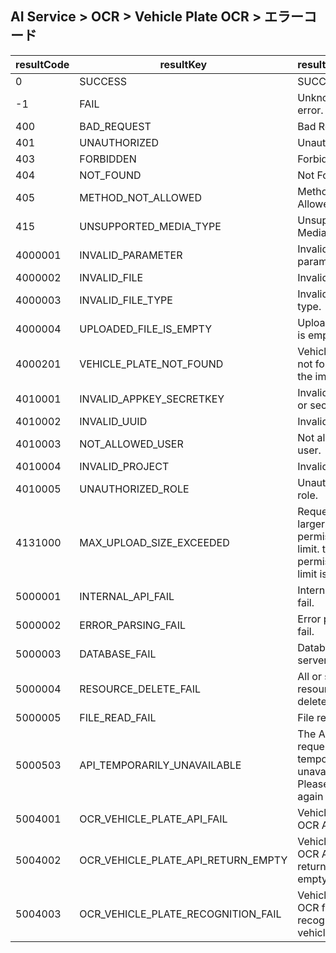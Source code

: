 ## AI Service > OCR > Vehicle Plate OCR > エラーコード

| resultCode | resultKey | resultMessage                                                                |
|---|---|------------------------------------------------------------------------------|
| 0 | SUCCESS | SUCCESS                                                                      |
| -1 | FAIL | Unknown error.                                                               |
| 400 | BAD_REQUEST | Bad Request                                                                  |
| 401 | UNAUTHORIZED | Unauthorized                                                                 |
| 403 | FORBIDDEN | Forbidden                                                                    |
| 404 | NOT_FOUND | Not Found                                                                    |
| 405 | METHOD_NOT_ALLOWED | Method Not Allowed                                                           |
| 415 | UNSUPPORTED_MEDIA_TYPE | Unsupported Media Type                                                       |
| 4000001 | INVALID_PARAMETER | Invalid parameter.                                                           |
| 4000002 | INVALID_FILE | Invalid file.                                                           |
| 4000003 | INVALID_FILE_TYPE | Invalid file type.                                                           |
| 4000004 | UPLOADED_FILE_IS_EMPTY | Uploaded file is empty.                                                      |
| 4000201 | VEHICLE_PLATE_NOT_FOUND | Vehicle plate not found in the image.                                        |
| 4010001 | INVALID_APPKEY_SECRETKEY | Invalid appKey or secretKey.                                                 |
| 4010002 | INVALID_UUID | Invalid uuid.                                                                |
| 4010003 | NOT_ALLOWED_USER | Not allowed user.                                                            |
| 4010004 | INVALID_PROJECT | Invalid project.                                                             |
| 4010005 | UNAUTHORIZED_ROLE | Unauthorized role.                                                           |
| 4131000 | MAX_UPLOAD_SIZE_EXCEEDED | Request size is larger than permissible limit. the permissible limit is 5mb. |
| 5000001 | INTERNAL_API_FAIL | Internal Api fail.                                                           |
| 5000002 | ERROR_PARSING_FAIL | Error parsing fail.                                                          |
| 5000003 | DATABASE_FAIL | Database server error.                                                       |
| 5000004 | RESOURCE_DELETE_FAIL | All or some resource delete fail.                                            |
| 5000005 | FILE_READ_FAIL | File read fail.                                                              |
| 5000503    | API_TEMPORARILY_UNAVAILABLE               | The API you requested is temporarily unavailable. Please try again later.                                                                              |
| 5004001 | OCR_VEHICLE_PLATE_API_FAIL | Vehicle Plate OCR Api fail.                                                  |
| 5004002 | OCR_VEHICLE_PLATE_API_RETURN_EMPTY | Vehicle Plate OCR Api returned empty body.                                   |
| 5004003 | OCR_VEHICLE_PLATE_RECOGNITION_FAIL | Vehicle Plate OCR failed to recognize the vehicle plate.                     |